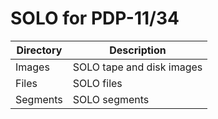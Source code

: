 # SOLO for PDP-11/34

|Directory|Description              |
|---------|-------------------------|
|Images   |SOLO tape and disk images| 
|Files    |SOLO files               | 
|Segments |SOLO segments            |
